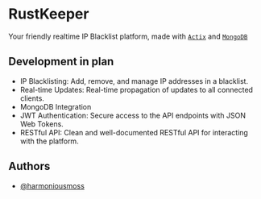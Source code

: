 # RustKeeper
Your friendly realtime IP Blacklist platform, made with [`Actix`](https://actix.rs/) and [`MongoDB`](https://www.mongodb.com/)

## Development in plan
- IP Blacklisting: Add, remove, and manage IP addresses in a blacklist.
- Real-time Updates: Real-time propagation of updates to all connected clients.
- MongoDB Integration
- JWT Authentication: Secure access to the API endpoints with JSON Web Tokens.
- RESTful API: Clean and well-documented RESTful API for interacting with the platform.

## Authors
- [@harmoniousmoss](https://www.github.com/harmoniousmoss)

